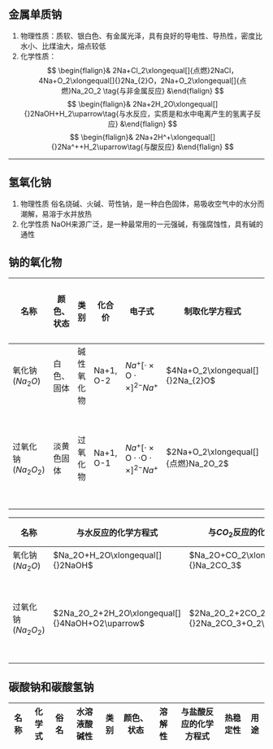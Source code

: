 ## 金属单质钠
1. 物理性质：质软、银白色、有金属光泽，具有良好的导电性、导热性，密度比水小、比煤油大，熔点较低
2. 化学性质：
$$ \begin{flalign}& 2Na+Cl_2\xlongequal[]{点燃}2NaCl，4Na+O_2\xlongequal[]{}2Na_{2}O，2Na+O_2\xlongequal[]{点燃}Na_2O_2 \tag{与非金属反应} &\end{flalign} $$
 $$ \begin{flalign}& 2Na+2H_2O\xlongequal[]{}2NaOH+H_2\uparrow\tag{与水反应，实质是和水中电离产生的氢离子反应} &\end{flalign} $$
 $$ \begin{flalign}& 2Na+2H^+\xlongequal[]{}2Na^++H_2\uparrow\tag{与酸反应} &\end{flalign} $$
 ---
## 氢氧化钠
1. 物理性质
俗名烧碱、火碱、苛性钠，是一种白色固体，易吸收空气中的水分而潮解，易溶于水并放热
2. 化学性质
NaOH来源广泛，是一种最常用的一元强碱，有强腐蚀性，具有碱的通性

## 钠的氧化物
| 名称                | 颜色、状态                                      | 类别                     | 化合价                 | 电子式                                                            | 制取化学方程式                      | 化学键类型       |
| ------------------- | ----------------------------------------------- | ------------------------ | ---------------------- | ----------------------------------------------------------------- | ----------------------------------- | ---------------- |
| 氧化钠($Na_2O$)     | 白色、固体                                      | 碱性氧化物               | Na+1, O-2              | $Na^+[\cdot\times\text{O}\cdot\times]^{2-}Na^+$                   | $4Na+O_2\xlongequal[]{}2Na_{2}O$    | 只有离子键       |
| 过氧化钠($Na_2O_2$) | 淡黄色固体                                      | 过氧化物                 | Na+1, O-1              | $Na^+[\cdot\times\text{O}\cdot\cdot\text{O}\cdot\times]^{2-}Na^+$ | $2Na+O_2\xlongequal[]{点燃}Na_2O_2$ | 有离子键和共价键 |

| 名称                | 与水反应的化学方程式                            | 与$CO_2$反应的化学方程式                             | 与盐酸反应的化学方程式                               | 主要用途                 | 保存方式         |
| ------------------- | ----------------------------------------------- | ---------------------------------------------------- | ---------------------------------------------------- | ------------------------ | ---------------- |
| 氧化钠($Na_2O$)     | $Na_2O+H_2O\xlongequal[]{}2NaOH$                | $Na_2O+CO_2\xlongequal[]{}Na_2CO_3$                  | $Na_2O+2HCl\xlongequal[]{}2NaCl+H_2O$                | 制烧碱                   | 密封             |
| 过氧化钠($Na_2O_2$) | $2Na_2O_2+2H_2O\xlongequal[]{}4NaOH+O2\uparrow$ | $2Na_2O_2+2CO_2\xlongequal[]{}2Na_2CO_3+O_2\uparrow$ | $2Na_2O_2+4HCl\xlongequal[]{}4NaCl+2H_2O+O2\uparrow$ | 做漂白剂、消毒剂、供氧剂 | 密封、远离易燃物 |

## 碳酸钠和碳酸氢钠
| 名称 | 化学式 | 俗名 | 水溶液酸碱性 | 类别 | 颜色、状态 | 溶解性 | 与盐酸反应的化学方程式 | 热稳定性 | 用途 | 
| ---- | ------ | ---- | ------------ | ---- | ---------- | ------ | ---------------------- | -------- | ---- |
